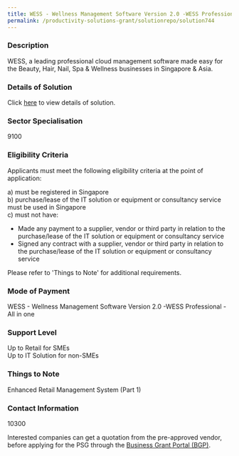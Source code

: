 ```yaml
---
title: WESS - Wellness Management Software Version 2.0 -WESS Professional - All in one
permalink: /productivity-solutions-grant/solutionrepo/solution744
---
```


### Description

WESS, a leading professional cloud management software made easy for the Beauty, Hair, Nail, Spa & Wellness businesses in Singapore & Asia.

### Details of Solution

Click <a href='Refine Solutions Pte Ltd' target='_blank' rel='noopener'>here</a> to view details of solution.

### Sector Specialisation

 9100 

### Eligibility Criteria

Applicants must meet the following eligibility criteria at the point of application:

a) must be registered in Singapore <br>
b) purchase/lease of the IT solution or equipment or consultancy service must be used in Singapore <br>
c) must not have:
- Made any payment to a supplier, vendor or third party in relation to the purchase/lease of the IT solution or equipment or consultancy service
- Signed any contract with a supplier, vendor or third party in relation to the purchase/lease of the IT solution or equipment or consultancy service

Please refer to 'Things to Note' for additional requirements.

### Mode of Payment
WESS - Wellness Management Software Version 2.0 -WESS Professional - All in one

### Support Level
Up to Retail for SMEs <br>
Up to IT Solution for non-SMEs

### Things to Note
Enhanced Retail Management System (Part 1)

### Contact Information
10300

Interested companies can get a quotation from the pre-approved vendor, before applying for the PSG through the <a target='_blank' rel='noopener' href='https://www.businessgrants.gov.sg/'>Business Grant Portal (BGP)</a>.
